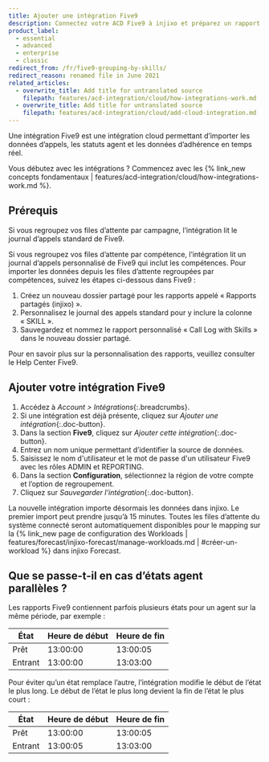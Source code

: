 ```yaml
---
title: Ajouter une intégration Five9
description: Connectez votre ACD Five9 à injixo et préparez un rapport personnalisé pour regrouper les files d’attente par compétences.
product_label:
  - essential
  - advanced
  - enterprise
  - classic
redirect_from: /fr/five9-grouping-by-skills/
redirect_reason: renamed file in June 2021
related_articles:
  - overwrite_title: Add title for untranslated source
    filepath: features/acd-integration/cloud/how-integrations-work.md
  - overwrite_title: Add title for untranslated source
    filepath: features/acd-integration/cloud/add-cloud-integration.md
---
```


Une intégration Five9 est une intégration cloud permettant d’importer les données d’appels, les statuts agent et les données d’adhérence en temps réel.

Vous débutez avec les intégrations&nbsp;? Commencez avec les {% link_new concepts fondamentaux | features/acd-integration/cloud/how-integrations-work.md %}.

## Prérequis

Si vous regroupez vos files d’attente par campagne, l’intégration lit le journal d’appels standard de Five9.

Si vous regroupez vos files d’attente par compétence, l’intégration lit un journal d’appels personnalisé de Five9 qui inclut les compétences. Pour importer les données depuis les files d’attente regroupées par compétences, suivez les étapes ci-dessous dans Five9&nbsp;:

 1. Créez un nouveau dossier partagé pour les rapports appelé «&nbsp;Rapports partagés (injixo)&nbsp;».
 2. Personnalisez le journal des appels standard pour y inclure la colonne «&nbsp;SKILL&nbsp;».
 3. Sauvegardez et nommez le rapport personnalisé «&nbsp;Call Log with Skills&nbsp;» dans le nouveau dossier partagé.

Pour en savoir plus sur la personnalisation des rapports, veuillez consulter le Help Center Five9.

## Ajouter votre intégration Five9

1. Accédez à _Account > Intégrations_{:.breadcrumbs}.
2. Si une intégration est déjà présente, cliquez sur _Ajouter une intégration_{:.doc-button}.
3. Dans la section **Five9**, cliquez sur _Ajouter cette intégration_{:.doc-button}.
4. Entrez un nom unique permettant d’identifier la source de données.
5. Saisissez le nom d'utilisateur et le mot de passe d'un utilisateur Five9 avec les rôles ADMIN et REPORTING.
6. Dans la section **Configuration**, sélectionnez la région de votre compte et l’option de regroupement.
7. Cliquez sur _Sauvegarder l’intégration_{:.doc-button}.

La nouvelle intégration importe désormais les données dans injixo. Le premier import peut prendre jusqu’à 15&nbsp;minutes. Toutes les files d’attente du système connecté seront automatiquement disponibles pour le mapping sur la {% link_new page de configuration des Workloads | features/forecast/injixo-forecast/manage-workloads.md | #créer-un-workload %} dans injixo Forecast.

## Que se passe-t-il en cas d’états agent parallèles&nbsp;?

Les rapports Five9 contiennent parfois plusieurs états pour un agent sur la même période, par exemple&nbsp;:

| État   | Heure de début | Heure de fin |
| ------- | ---------- | -------- |
| Prêt   | 13:00:00   | 13:00:05 |
| Entrant | 13:00:00   | 13:03:00 |

Pour éviter qu’un état remplace l’autre, l’intégration modifie le début de l’état le plus long. Le début de l’état le plus long devient la fin de l’état le plus court&nbsp;:

| État   | Heure de début | Heure de fin |
| ------- | ---------- | -------- |
| Prêt   | 13:00:00   | 13:00:05 |
| Entrant | 13:00:05   | 13:03:00 |
